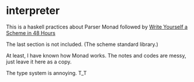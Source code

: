 # interpreter


  This is a haskell practices about Parser Monad followed by [Write Yourself a Scheme in 48 Hours](https://en.wikibooks.org/wiki/Write_Yourself_a_Scheme_in_48_Hours)

  The last section is not included. (The scheme standard library.)

  At least, I have known how Monad works. The notes and codes are messy, just leave it here as a copy.

  The type system is annoying. T_T
